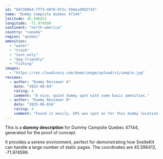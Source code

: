 ```yaml
---
id: "b07388b4-7f73-4070-9f2c-59dead992f43"
name: "Dummy Campsite Quebec 47144"
latitude: 45.596412
longitude: -71.974599
continent: "north-america"
country: "canada"
region: "quebec"
amenities:
  - "water"
  - "trash"
  - "tent-only"
  - "dog-friendly"
  - "fishing"
images:
  - "https://res.cloudinary.com/demo/image/upload/v1/sample.jpg"
reviews:
  - author: "Dummy Reviewer A"
    date: "2025-08-04"
    rating: 4
    comment: "A nice, quiet dummy spot with some basic amenities."
  - author: "Dummy Reviewer B"
    date: "2025-06-016"
    rating: 4
    comment: "Found it easily. GPS was spot on for this dummy location."
---
```


This is a **dummy description** for Dummy Campsite Quebec 47144, generated for the proof of concept.

It provides a serene environment, perfect for demonstrating how SvelteKit can handle a large number of static pages. The coordinates are 45.596412, -71.974599.
